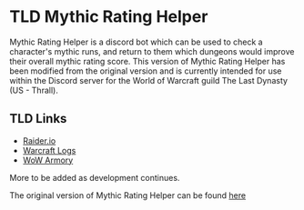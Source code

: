 # TLD Mythic Rating Helper
Mythic Rating Helper is a discord bot which can be used to check a character's mythic runs, and return to them which dungeons would improve their overall mythic rating score. This version of Mythic Rating Helper has been modified from the original version and is currently intended for use within the Discord server for the World of Warcraft guild The Last Dynasty (US - Thrall).

## TLD Links
- [Raider.io](https://raider.io/guilds/us/thrall/The%20Last%20Dynasty)
- [Warcraft Logs](https://www.warcraftlogs.com/guild/us/thrall/the%20last%20dynasty)
- [WoW Armory](https://worldofwarcraft.blizzard.com/en-us/guild/us/thrall/the-last-dynasty)

More to be added as development continues.

The original version of Mythic Rating Helper can be found [here](https://github.com/Coryrin/mr-helper)